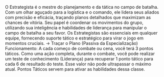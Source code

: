 O Estrategista é o mestre do planejamento e da tática no campo de batalha. Com um olhar aguçado para a logística e o comando, ele lidera seus aliados com precisão e eficácia, traçando planos detalhados que maximizam as chances de vitória. Seu papel é coordenar os movimentos do grupo, utilizando sua inteligência e habilidades de liderança para manipular o campo de batalha a seu favor. Os Estrategistas são essenciais em qualquer equipe, fornecendo suporte tático e estratégico para virar o jogo em momentos cruciais.
-> Traçar o Plano (Passiva da Especialização)
Funcionamento: A cada começo de combate ou cena, você terá 3 pontos táticos. Como uma ação completa, durante o combate, você pode realizar um teste de conhecimento (Liderança) para recuperar 1 ponto tático para cada 6 de resultado do teste. Esse valor não pode ultrapassar o máximo atual. Pontos Táticos servem para ativar as habilidades dessa classe.
